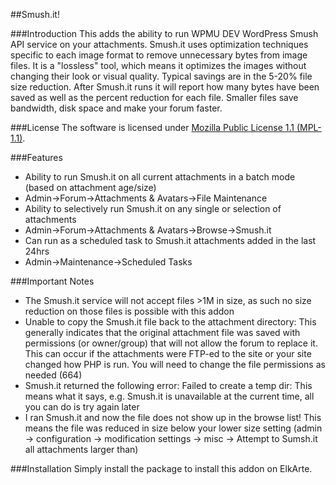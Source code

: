 ##Smush.it!

###Introduction
This adds the ability to run WPMU DEV WordPress Smush API service on your attachments.  Smush.it uses optimization techniques specific to each image format to remove unnecessary bytes from image files. It is a "lossless" tool, which means it optimizes the images without changing their look or visual quality. Typical savings are in the 5-20% file size reduction.  After Smush.it runs it will report how many bytes have been saved as well as the percent reduction for each file.  Smaller files save bandwidth, disk space and make your forum faster.

###License
The software is licensed under [Mozilla Public License 1.1 (MPL-1.1)](http://opensource.org/licenses/MPL-1.1).

###Features
* Ability to run Smush.it on all current attachments in a batch mode (based on attachment age/size)
* Admin->Forum->Attachments & Avatars->File Maintenance
* Ability to selectively run Smush.it on any single or selection of attachments
* Admin->Forum->Attachments & Avatars->Browse->Smush.it
* Can run as a scheduled task to Smush.it attachments added in the last 24hrs
* Admin->Maintenance->Scheduled Tasks

###Important Notes
* The Smush.it service will not accept files >1M in size, as such no size reduction on those files is possible with this addon
* Unable to copy the Smush.it file back to the attachment directory: This generally indicates that the original attachment file was saved with permissions (or owner/group) that will not allow the forum to replace it.  This can occur if the attachments were FTP-ed to the site or your site changed how PHP is run.  You will need to change the file permissions as needed (664)
* Smush.it returned the following error: Failed to create a temp dir: This means what it says, e.g. Smush.it is unavailable at the current time, all you can do is try again later
* I ran Smush.it and now the file does not show up in the browse list! This means the file was reduced in size below your lower size setting (admin -> configuration -> modification settings -> misc -> Attempt to Sumsh.it all attachments larger than)

###Installation
Simply install the package to install this addon on ElkArte.